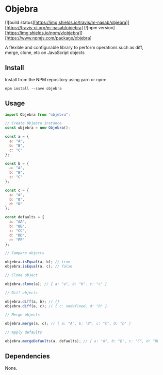 # Objebra

[![build status][https://img.shields.io/travis/m-nasab/objebra]][https://travis-ci.org/m-nasab/objebra] [![npm version][https://img.shields.io/npm/v/objebra]][https://www.npmjs.com/package/objebra]

A flexible and configurable library to perform operations such as diff, merge, clone, etc on JavaScript objects

## Install

Install from the NPM repository using yarn or npm:

```shell
npm install --save objebra
```

## Usage

```js
import Objebra from "objebra";

// Create Objebra instance
const objebra = new Objebra();

const a = {
  a: "A",
  b: "B",
  c: "C"
};

const b = {
  a: "A",
  b: "B",
  c: "C"
};

const c = {
  a: "A",
  b: "B",
  d: "D"
};

const defaults = {
  a: "AA",
  b: "BB",
  c: "CC",
  d: "DD",
  e: "EE"
};

// Compare objects

objebra.isEqual(a, b); // true
objebra.isEqual(a, c); // false

// Clone object

objebra.clone(a); // { a: "a", b: "b", c: "c" }

// Diff objects

objebra.diff(a, b); // {}
objebra.diff(a, c); // { c: undefined, d: "D" }

// Merge objects

objebra.merge(a, c); // { a: "A", b: "B", c: "C", D: "D" }

// Apply defaults

objebra.mergeDefaults(a, defaults); // { a: "A", b: "B", c: "C", d: "DD", e: "EE" }
```

## Dependencies

None.
